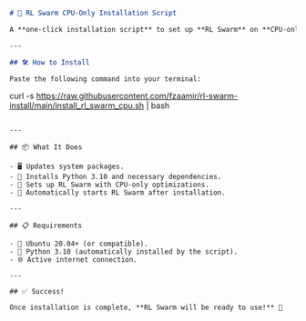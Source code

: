 ```markdown
# 🚀 RL Swarm CPU-Only Installation Script

A **one-click installation script** to set up **RL Swarm** on **CPU-only** machines running Ubuntu 20.04+.

---

## 🛠️ How to Install

Paste the following command into your terminal:

```
curl -s https://raw.githubusercontent.com/fzaamir/rl-swarm-install/main/install_rl_swarm_cpu.sh | bash
```

---

## 📦 What It Does

- 🖥️ Updates system packages.
- 🐍 Installs Python 3.10 and necessary dependencies.
- 🔄 Sets up RL Swarm with CPU-only optimizations.
- 🚀 Automatically starts RL Swarm after installation.

---

## 📋 Requirements

- 🐧 Ubuntu 20.04+ (or compatible).
- 🐍 Python 3.10 (automatically installed by the script).
- 🌐 Active internet connection.

---

## ✅ Success!

Once installation is complete, **RL Swarm will be ready to use!** 🎉
```

